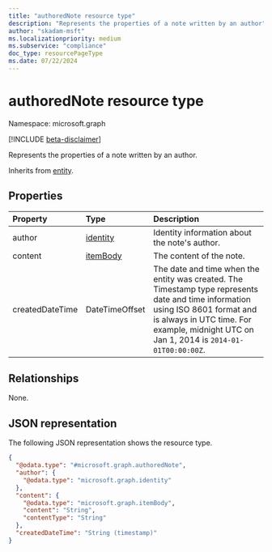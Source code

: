 ```yaml
---
title: "authoredNote resource type"
description: "Represents the properties of a note written by an author"
author: "skadam-msft"
ms.localizationpriority: medium
ms.subservice: "compliance"
doc_type: resourcePageType
ms.date: 07/22/2024
---
```


# authoredNote resource type

Namespace: microsoft.graph

[!INCLUDE [beta-disclaimer](../../includes/beta-disclaimer.md)]

Represents the properties of a note written by an author.

Inherits from [entity](../resources/entity.md).

## Properties
|Property|Type|Description|
|:---|:---|:---|
|author|[identity](../resources/identity.md)|Identity information about the note's author.|
|content|[itemBody](../resources/itembody.md)|The content of the note.|
|createdDateTime|DateTimeOffset|The date and time when the entity was created. The Timestamp type represents date and time information using ISO 8601 format and is always in UTC time. For example, midnight UTC on Jan 1, 2014 is `2014-01-01T00:00:00Z`.|

## Relationships
None.

## JSON representation
The following JSON representation shows the resource type.
<!-- {
  "blockType": "resource",
  "keyProperty": "id",
  "@odata.type": "microsoft.graph.authoredNote",
  "baseType": "microsoft.graph.entity",
  "openType": false
}
-->
``` json
{
  "@odata.type": "#microsoft.graph.authoredNote",
  "author": {
    "@odata.type": "microsoft.graph.identity"
  },
  "content": {
    "@odata.type": "microsoft.graph.itemBody",
    "content": "String",
    "contentType": "String"
  },
  "createdDateTime": "String (timestamp)"
}
```

